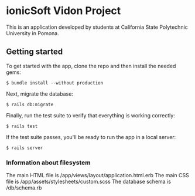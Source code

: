 # ionicSoft Vidon Project

This is an application developed by students at California State Polytechnic University in Pomona.

## Getting started

To get started with the app, clone the repo and then install the needed gems:

```
$ bundle install --without production
```

Next, migrate the database:

```
$ rails db:migrate
```

Finally, run the test suite to verify that everything is working correctly:

```
$ rails test
```

If the test suite passes, you'll be ready to run the app in a local server:

```
$ rails server
```

### Information about filesystem

The main HTML file is /app/views/layout/application.html.erb
The main CSS file is /app/assets/stylesheets/custom.scss
The database schema is /db/schema.rb